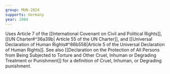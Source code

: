 ```yaml
---
group: MUN-2024
supports: Germany
year: 1984
---
```

Uses Article 7 of the [[International Covenant on Civil and Political Rights]], [[UN Charter#^36a39b| Article 55 of the UN Charter]], and [[Universal Declaration of Human Rights#^86b558|Article 5 of the Universal Declaration of Human Rights]].
See also [[Declaration on the Protection of All Persons from Being Subjected to Torture and Other Cruel, Inhuman or Degrading Treatment or Punishment]] for a definition of Cruel, Inhuman, or Degrading punishment.



